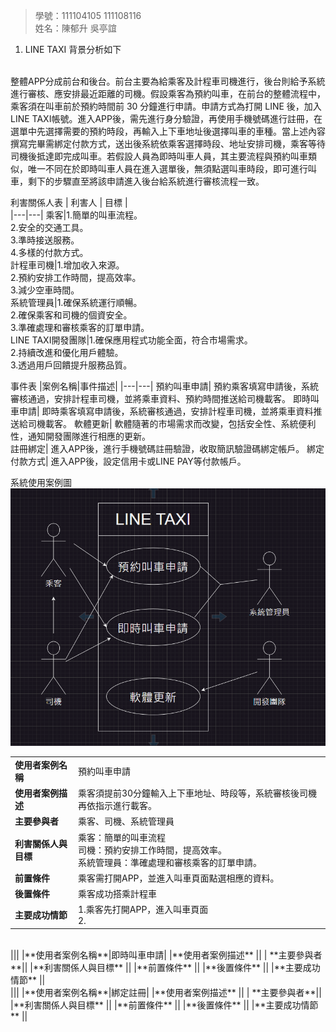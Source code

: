 
>學號：111104105 111108116
><br />
>姓名：陳郁升 吳亭誼
><br />

1. LINE TAXI 背景分析如下
<br/>
整體APP分成前台和後台。前台主要為給乘客及計程車司機進行，後台則給予系統進行審核、應安排最近距離的司機。假設乘客為預約叫車，在前台的整體流程中，乘客須在叫車前於預約時間前 30 分鐘進行申請。申請方式為打開 LINE 後，加入LINE TAXI帳號。進入APP後，需先進行身分驗證，再使用手機號碼進行註冊，在選單中先選擇需要的預約時段，再輸入上下車地址後選擇叫車的車種。當上述內容撰寫完畢需綁定付款方式，送出後系統依乘客選擇時段、地址安排司機，乘客等待司機後抵達即完成叫車。若假設人員為即時叫車人員，其主要流程與預約叫車類似，唯一不同在於即時叫車人員在進入選單後，無須點選叫車時段，即可進行叫車，剩下的步驟直至將該申請進入後台給系統進行審核流程一致。
  
利害關係人表
| 利害人 | 目標 |  
|---|---|
乘客|1.簡單的叫車流程。<br/>2.安全的交通工具。<br/>3.準時接送服務。<br/>4.多樣的付款方式。<br/>
計程車司機|1.增加收入來源。<br/>2.預約安排工作時間，提高效率。<br/>3.減少空車時間。<br/>
系統管理員|1.確保系統運行順暢。<br/>2.確保乘客和司機的個資安全。<br/>3.準確處理和審核乘客的訂單申請。<br/>
LINE TAXI開發團隊|1.確保應用程式功能全面，符合市場需求。<br/>2.持續改進和優化用戶體驗。<br/>3.透過用戶回饋提升服務品質。<br/>

事件表
|案例名稱|事件描述|
|---|---|
預約叫車申請|	預約乘客填寫申請後，系統審核通過，安排計程車司機，並將乘車資料、預約時間推送給司機載客。
即時叫車申請|	即時乘客填寫申請後，系統審核通過，安排計程車司機，並將乘車資料推送給司機載客。
軟體更新|	軟體隨著的市場需求而改變，包括安全性、系統便利性，通知開發團隊進行相應的更新。          
註冊綁定|   進入APP後，進行手機號碼註冊驗證，收取簡訊驗證碼綁定帳戶。
綁定付款方式|   進入APP後，設定信用卡或LINE PAY等付款帳戶。


系統使用案例圖<br/>
![alt text](answer1.png)<br/>

|||
|---|---|
|**使用者案例名稱**|預約叫車申請|
|**使用者案例描述** |乘客須提前30分鐘輸入上下車地址、時段等，系統審核後司機再依指示進行載客。|
| **主要參與者**|乘客、司機、系統管理員|    
|**利害關係人與目標** |乘客：簡單的叫車流程<br/>司機：預約安排工作時間，提高效率。<br/>系統管理員：準確處理和審核乘客的訂單申請。|   
|**前置條件** |乘客需打開APP，並進入叫車頁面點選相應的資料。|
|**後置條件** |乘客成功搭乘計程車|  
|**主要成功情節** |1.乘客先打開APP，進入叫車頁面</br>2.|   
<br/>
|||
|**使用者案例名稱**|即時叫車申請|
|**使用者案例描述** ||
| **主要參與者**||    
|**利害關係人與目標** ||   
|**前置條件** ||
|**後置條件** ||  
|**主要成功情節** ||
<br/>
|||
|**使用者案例名稱**|綁定註冊|
|**使用者案例描述** ||
| **主要參與者**||    
|**利害關係人與目標** ||   
|**前置條件** ||
|**後置條件** ||  
|**主要成功情節** ||